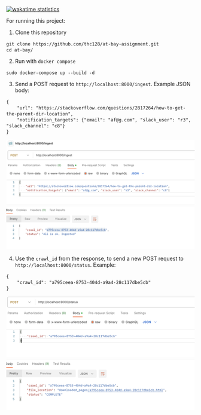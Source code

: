 [![wakatime statistics](https://wakatime.com/badge/user/5ed747b7-0463-4306-99b1-0bf97d1aaa33/project/018dbbf1-65bd-41cc-9680-84d7ad8b4c72.svg)](https://wakatime.com/badge/user/5ed747b7-0463-4306-99b1-0bf97d1aaa33/project/018dbbf1-65bd-41cc-9680-84d7ad8b4c72)

For running this project:
1. Clone this repository
```
git clone https://github.com/thc128/at-bay-assignment.git
cd at-bay/
```

2. Run with `docker compose`
```
sudo docker-compose up --build -d
```

3. Send a POST request to `http://localhost:8000/ingest`. 
Example JSON body:
```
{
    "url": "https://stackoverflow.com/questions/2817264/how-to-get-the-parent-dir-location",
    "notification_targets": {"email": "af@g.com", "slack_user": "r3", "slack_channel": "c8"}
}
```
![first_request](first_request.png)

4. Use the `crawl_id` from the response, to send a new POST request to `http://localhost:8000/status`. Example:
```
{
    "crawl_id": "a795ceea-8753-404d-a9a4-28c117dbe5cb"
}
```
![second_request](second_request.png)